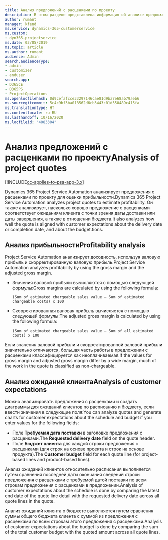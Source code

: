 ```yaml
---
title: Анализ предложений с расценками по проекту
description: В этом разделе представлена информация об анализе предложений с расценками по проекту.
author: rumant
manager: kfend
ms.service: dynamics-365-customerservice
ms.custom:
- dyn365-projectservice
ms.date: 03/05/2019
ms.topic: article
ms.author: rumant
audience: Admin
search.audienceType:
- admin
- customizer
- enduser
search.app:
- D365CE
- D365PS
- ProjectOperations
ms.openlocfilehash: 0d9cefafcce33297146cae81d9ba7e68ab79aeb6
ms.sourcegitcommit: 5c4c9bf3ba018562d6cb3443c01d550489c415fa
ms.translationtype: HT
ms.contentlocale: ru-RU
ms.lasthandoff: 10/16/2020
ms.locfileid: "4083304"
---
```

# <a name="analysis-of-project-quotes"></a><span data-ttu-id="7d016-103">Анализ предложений с расценками по проекту</span><span class="sxs-lookup"><span data-stu-id="7d016-103">Analysis of project quotes</span></span>

[!INCLUDE[cc-applies-to-psa-app-3.x](../includes/cc-applies-to-psa-app-3x.md)]

<span data-ttu-id="7d016-104">Dynamics 365 Project Service Automation анализирует предложения с расценками по проекту для оценки прибыльности.</span><span class="sxs-lookup"><span data-stu-id="7d016-104">Dynamics 365 Project Service Automation analyzes project quotes to estimate profitability.</span></span> <span data-ttu-id="7d016-105">Он также анализирует, насколько хорошо предложение с расценками соответствует ожиданиям клиента с точки зрения даты доставки или даты завершения, а также в отношении бюджета.</span><span class="sxs-lookup"><span data-stu-id="7d016-105">It also analyzes how well the quote is aligned with customer expectations about the delivery date or completion date, and about the budget.tions.</span></span>

## <a name="profitability-analysis"></a><span data-ttu-id="7d016-106">Анализ прибыльности</span><span class="sxs-lookup"><span data-stu-id="7d016-106">Profitability analysis</span></span>

<span data-ttu-id="7d016-107">Project Service Automation анализирует доходность, используя валовую прибыль и скорректированную валовую прибыль.</span><span class="sxs-lookup"><span data-stu-id="7d016-107">Project Service Automation analyzes profitability by using the gross margin and the adjusted gross margin.</span></span>

- <span data-ttu-id="7d016-108">Значения валовой прибыли вычисляются с помощью следующей формулы:</span><span class="sxs-lookup"><span data-stu-id="7d016-108">Gross margins are calculated by using the following formula:</span></span>

  `
    (Sum of estimated chargeable sales value – Sum of estimated chargeable costs) x 100
  `
- <span data-ttu-id="7d016-109">Скорректированная валовая прибыль вычисляется с помощью следующей формулы:</span><span class="sxs-lookup"><span data-stu-id="7d016-109">The adjusted gross margin is calculated by using the following formula:</span></span>

  `
    (Sum of estimated chargeable sales value – Sum of all estimated costs) x 100
  `

<span data-ttu-id="7d016-110">Если значения валовой прибыли и скорректированной валовой прибыли значительно отличаются, большая часть работы в предложении с расценками классифицируется как неоплачиваемая.</span><span class="sxs-lookup"><span data-stu-id="7d016-110">If the values for gross margin and adjusted gross margin differ by a wide margin, much of the work in the quote is classified as non-chargeable.</span></span>

## <a name="analysis-of-customer-expectations"></a><span data-ttu-id="7d016-111">Анализ ожиданий клиента</span><span class="sxs-lookup"><span data-stu-id="7d016-111">Analysis of customer expectations</span></span>

<span data-ttu-id="7d016-112">Можно анализировать предложения с расценками и создать диаграммы для ожиданий клиентов по расписанию и бюджету, если ввести значения в следующие поля:</span><span class="sxs-lookup"><span data-stu-id="7d016-112">You can analyze quotes and generate charts for customer expectations about the schedule and budget if you enter values for the following fields:</span></span>

- <span data-ttu-id="7d016-113">Поле **Требуемая дата поставки** в заголовке предложения с расценками.</span><span class="sxs-lookup"><span data-stu-id="7d016-113">The **Requested delivery date** field on the quote header.</span></span>
- <span data-ttu-id="7d016-114">Поле **Бюджет клиента** для каждой строки предложения с расценками (для строк на основе проекта и строк на основе продукта).</span><span class="sxs-lookup"><span data-stu-id="7d016-114">The **Customer budget** field for each quote line (for project-based lines and product-based lines).</span></span>

<span data-ttu-id="7d016-115">Анализ ожиданий клиентов относительно расписания выполняется путем сравнения последней даты окончания сведений строки предложения с расценками с требуемой датой поставки по всем строкам предложения с расценками в предложении.</span><span class="sxs-lookup"><span data-stu-id="7d016-115">Analysis of customer expectations about the schedule is done by comparing the latest end date of the quote line detail with the requested delivery date across all quote lines in the quote.</span></span>

<span data-ttu-id="7d016-116">Анализ ожиданий клиента о бюджете выполняется путем сравнения суммы общего бюджета клиента с суммой из предложения с расценками по всем строкам этого предложения с расценками.</span><span class="sxs-lookup"><span data-stu-id="7d016-116">Analysis of customer expectations about the budget is done by comparing the sum of the total customer budget with the quoted amount across all quote lines.</span></span>

